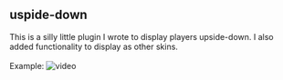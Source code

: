 ## uspide-down

This is a silly little plugin I wrote to display players upside-down. I also added functionality to display as other skins.
<br><br>
Example:
![video](https://github.com/user-attachments/assets/5321c284-372c-4e77-8451-9109038ba306)